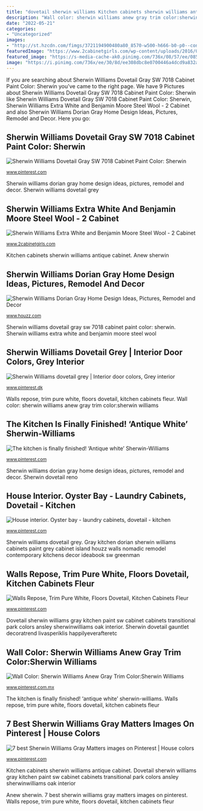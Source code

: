 ```yaml
---
title: "dovetail sherwin williams Kitchen cabinets sherwin williams antique cabinet"
description: "Wall color: sherwin williams anew gray trim color:sherwin williams"
date: "2022-05-21"
categories:
- "Uncategorized"
images:
- "http://st.hzcdn.com/fimgs/3721194900480a80_8570-w500-h666-b0-p0--contemporary-kitchen.jpg"
featuredImage: "https://www.2cabinetgirls.com/wp-content/uploads/2016/03/IMG_0671.jpg"
featured_image: "https://s-media-cache-ak0.pinimg.com/736x/08/57/ee/0857eea44fed93e108f40bf52ea4c763.jpg"
image: "https://i.pinimg.com/736x/ee/30/8d/ee308dbc8e0700446a4dcd9a832aa8e6.jpg"
---
```


If you are searching about Sherwin Williams Dovetail Gray SW 7018 Cabinet Paint Color: Sherwin you've came to the right page. We have 9 Pictures about Sherwin Williams Dovetail Gray SW 7018 Cabinet Paint Color: Sherwin like Sherwin Williams Dovetail Gray SW 7018 Cabinet Paint Color: Sherwin, Sherwin Williams Extra White and Benjamin Moore Steel Wool - 2 Cabinet and also Sherwin Williams Dorian Gray Home Design Ideas, Pictures, Remodel and Decor. Here you go:

## Sherwin Williams Dovetail Gray SW 7018 Cabinet Paint Color: Sherwin

![Sherwin Williams Dovetail Gray SW 7018 Cabinet Paint Color: Sherwin](https://s-media-cache-ak0.pinimg.com/736x/08/57/ee/0857eea44fed93e108f40bf52ea4c763.jpg "The kitchen is finally finished! ‘antique white’ sherwin-williams")

<small>www.pinterest.com</small>

Sherwin williams dorian gray home design ideas, pictures, remodel and decor. Sherwin williams dovetail grey

## Sherwin Williams Extra White And Benjamin Moore Steel Wool - 2 Cabinet

![Sherwin Williams Extra White and Benjamin Moore Steel Wool - 2 Cabinet](https://www.2cabinetgirls.com/wp-content/uploads/2016/03/IMG_0671.jpg "Sherwin williams extra white and benjamin moore steel wool")

<small>www.2cabinetgirls.com</small>

Kitchen cabinets sherwin williams antique cabinet. Anew sherwin

## Sherwin Williams Dorian Gray Home Design Ideas, Pictures, Remodel And Decor

![Sherwin Williams Dorian Gray Home Design Ideas, Pictures, Remodel and Decor](http://st.hzcdn.com/fimgs/3721194900480a80_8570-w500-h666-b0-p0--contemporary-kitchen.jpg "Sherwin williams dorian gray home design ideas, pictures, remodel and decor")

<small>www.houzz.com</small>

Sherwin williams dovetail gray sw 7018 cabinet paint color: sherwin. Sherwin williams extra white and benjamin moore steel wool

## Sherwin Williams Dovetail Grey | Interior Door Colors, Grey Interior

![Sherwin Williams dovetail grey | Interior door colors, Grey interior](https://i.pinimg.com/originals/de/f5/03/def503f00217e70060afcb9bcad584f9.jpg "Gray kitchen dorian sherwin williams cabinets paint grey cabinet island houzz walls nomadic remodel contemporary kitchens decor ideabook sw greenman")

<small>www.pinterest.dk</small>

Walls repose, trim pure white, floors dovetail, kitchen cabinets fleur. Wall color: sherwin williams anew gray trim color:sherwin williams

## The Kitchen Is Finally Finished! ‘Antique White’ Sherwin-Williams

![The kitchen is finally finished! ‘Antique white’ Sherwin-Williams](https://i.pinimg.com/736x/ee/30/8d/ee308dbc8e0700446a4dcd9a832aa8e6.jpg "Gray kitchen dorian sherwin williams cabinets paint grey cabinet island houzz walls nomadic remodel contemporary kitchens decor ideabook sw greenman")

<small>www.pinterest.com</small>

Sherwin williams dorian gray home design ideas, pictures, remodel and decor. Sherwin dovetail reno

## House Interior. Oyster Bay - Laundry Cabinets, Dovetail - Kitchen

![House interior. Oyster bay - laundry cabinets, dovetail - kitchen](https://i.pinimg.com/736x/6a/88/a5/6a88a5da9b4536d6147b6f34af6d9b9c.jpg "Sherwin dovetail gauntlet decoratrend livasperiklis happilyeverafteretc")

<small>www.pinterest.com</small>

Sherwin williams dovetail grey. Gray kitchen dorian sherwin williams cabinets paint grey cabinet island houzz walls nomadic remodel contemporary kitchens decor ideabook sw greenman

## Walls Repose, Trim Pure White, Floors Dovetail, Kitchen Cabinets Fleur

![Walls Repose, Trim Pure White, Floors Dovetail, Kitchen Cabinets Fleur](https://i.pinimg.com/1200x/84/75/bb/8475bbc45b97663f4ead68136328dda5.jpg "The kitchen is finally finished! ‘antique white’ sherwin-williams")

<small>www.pinterest.com</small>

Dovetail sherwin williams gray kitchen paint sw cabinet cabinets transitional park colors ansley sherwinwilliams oak interior. Sherwin dovetail gauntlet decoratrend livasperiklis happilyeverafteretc

## Wall Color: Sherwin Williams Anew Gray Trim Color:Sherwin Williams

![Wall Color: Sherwin Williams Anew Gray Trim Color:Sherwin Williams](https://i.pinimg.com/originals/76/71/23/767123d4e1d0898b40fa78830201deae.jpg "Sherwin williams dovetail grey")

<small>www.pinterest.com.mx</small>

The kitchen is finally finished! ‘antique white’ sherwin-williams. Walls repose, trim pure white, floors dovetail, kitchen cabinets fleur

## 7 Best Sherwin Williams Gray Matters Images On Pinterest | House Colors

![7 best Sherwin Williams Gray Matters images on Pinterest | House colors](https://i.pinimg.com/736x/42/0f/d5/420fd5040fccfb70476ef550ada633c1--boys-bedroom-paint-gray-bedroom.jpg "Sherwin williams extra white and benjamin moore steel wool")

<small>www.pinterest.com</small>

Kitchen cabinets sherwin williams antique cabinet. Dovetail sherwin williams gray kitchen paint sw cabinet cabinets transitional park colors ansley sherwinwilliams oak interior

Anew sherwin. 7 best sherwin williams gray matters images on pinterest. Walls repose, trim pure white, floors dovetail, kitchen cabinets fleur
